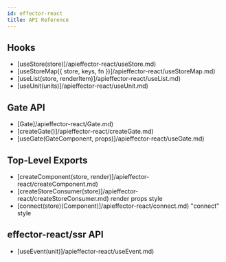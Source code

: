 ```yaml
---
id: effector-react
title: API Reference
---
```


## Hooks

- [useStore(store)]/apieffector-react/useStore.md)
- [useStoreMap({ store, keys, fn })]/apieffector-react/useStoreMap.md)
- [useList(store, renderItem)]/apieffector-react/useList.md)
- [useUnit(units)]/apieffector-react/useUnit.md)

## Gate API

- [Gate]/apieffector-react/Gate.md)
- [createGate()]/apieffector-react/createGate.md)
- [useGate(GateComponent, props)]/apieffector-react/useGate.md)

## Top-Level Exports

- [createComponent(store, render)]/apieffector-react/createComponent.md)
- [createStoreConsumer(store)]/apieffector-react/createStoreConsumer.md) render props style
- [connect(store)(Component)]/apieffector-react/connect.md) "connect" style

## effector-react/ssr API

- [useEvent(unit)]/apieffector-react/useEvent.md)
